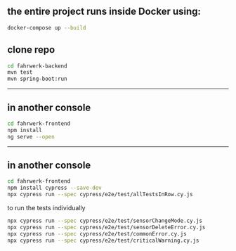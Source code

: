 the entire project runs inside Docker using:
---
```sh
docker-compose up --build
```


clone repo
---
```sh
cd fahrwerk-backend
mvn test
mvn spring-boot:run
```
---
in another console
---
```sh
cd fahrwerk-frontend
npm install
ng serve --open
```
---
in another console
---
```sh
cd fahrwerk-frontend
npm install cypress --save-dev
npx cypress run --spec cypress/e2e/test/allTestsInRow.cy.js
```
to run the tests individually
```sh
npx cypress run --spec cypress/e2e/test/sensorChangeMode.cy.js
npx cypress run --spec cypress/e2e/test/sensorDeleteError.cy.js
npx cypress run --spec cypress/e2e/test/commonError.cy.js
npx cypress run --spec cypress/e2e/test/criticalWarning.cy.js
```
